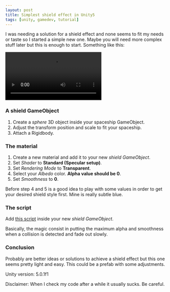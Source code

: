 ```yaml
---
layout: post
title: Simplest shield effect in Unity5
tags: [unity, gamedev, tutorial]
---
```


<p>I was needing a solution for a shield effect and none seems to fit my needs or taste so I started a simple new one. Maybe you will need more complex stuff later but this is enough to start. Something like this:</p>
<video controls>
	<source src="/public/video/simplest-shield-effect-in-unity5/shield-effect.mp4" type="video/mp4">
	Your browser does not support the video tag.
</video>
<h3>A shield GameObject</h3>
<ol>
  <li>Create a <em>sphere</em> 3D object inside your spaceship GameObject.</li>
  <li>Adjust the transform position and scale to fit your spaceship.</li>
  <li>Attach a Rigidbody.</li>
</ol>
<h3>The material</h3>
<ol>
  <li>Create a new material and add it to your new <em>shield GameObject</em>.</li>
  <li>Set <em>Shader</em> to <strong>Standard (Specular setup)</strong>.</li>
  <li>Set <em>Rendering Mode</em> to <strong>Transparent</strong>.</li>
  <li>Select your <em>Albedo</em> color. <strong>Alpha value should be 0</strong>.</li>
  <li>Set <em>Smoothness</em> to <strong>0</strong>.</li>
</ol>
<p>Before step 4 and 5 is a good idea to play with some values in order to get your desired shield style first. Mine is really subtle blue.</p>
<h3>The script</h3>
<p>Add <a href="https://gist.github.com/matiasbeckerle/3126b118c3acfae4dddf">this script</a> inside your new <em>shield GameObject</em>.</p>
<p>Basically, the magic consist in putting the maximum alpha and smoothness when a collision is detected and fade out slowly.</p>
<h3>Conclusion</h3>
<p>Probably are better ideas or solutions to achieve a shield effect but this one seems pretty light and easy. This could be a prefab with some adjustments.</p>
<p>Unity version: 5.0.1f1</p>
<p>Disclaimer: When I check my code after a while it usually sucks. Be careful.</p>
